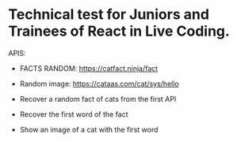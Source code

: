 # Technical test for Juniors and Trainees of React in Live Coding.

APIS:

- FACTS RANDOM: https://catfact.ninja/fact
- Random image: https://cataas.com/cat/sys/hello

- Recover a random fact of cats from the first API
- Recover the first word of the fact
- Show an image of a cat with the first word